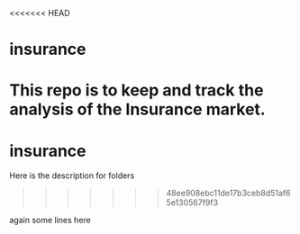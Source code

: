 <<<<<<< HEAD
# insurance
This repo is to keep and track the analysis of the Insurance market.
=======
# insurance
Here is the description for folders
>>>>>>> 48ee908ebc11de17b3ceb8d51af65e130567f9f3

again some lines here